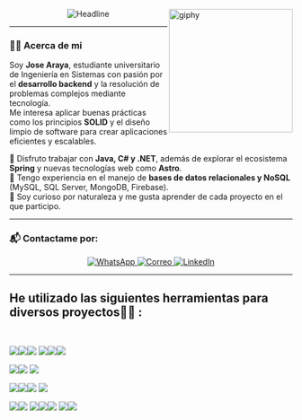 

<!-- Gif alineado a la derecha -->
[<img align="right" src="https://media.giphy.com/media/M9gbBd9nbDrOTu1Mqx/giphy.gif" width="220" alt="giphy">](https://t.me/voko_aleksey)

<div align="center">    
    <img src="https://readme-typing-svg.herokuapp.com?color=%236FDA44&size=32&center=true&vCenter=true&width=600&height=50&lines=Hola+yo+soy+Jose+%F0%9F%91%8B;Computer+Science+Student;Back-End+Engineer;Problem+Solver" alt="Headline" />
</div>

---

### 👨‍💻 Acerca de mi

Soy **Jose Araya**, estudiante universitario de Ingeniería en Sistemas con pasión por el **desarrollo backend** y la resolución de problemas complejos mediante tecnología.  
Me interesa aplicar buenas prácticas como los principios **SOLID** y el diseño limpio de software para crear aplicaciones eficientes y escalables.  

🔹 Disfruto trabajar con **Java, C# y .NET**, además de explorar el ecosistema **Spring** y nuevas tecnologías web como **Astro**.  
🔹 Tengo experiencia en el manejo de **bases de datos relacionales y NoSQL** (MySQL, SQL Server, MongoDB, Firebase).  
🔹 Soy curioso por naturaleza y me gusta aprender de cada proyecto en el que participo.  

---

### 📬 Contactame por:

<p align="center">
  <a href="https://wa.me/50661629363" target="_blank">
    <img src="https://img.shields.io/badge/Whatsapp-25D366?style=for-the-badge&logo=whatsapp&logoColor=white" alt="WhatsApp"/>
  </a>
  
  <a href="mailto:josea.dev.ing@gmail.com">
    <img src="https://img.shields.io/badge/Correo-0078D4?style=for-the-badge&logo=gmail&logoColor=white" alt="Correo"/>
  </a>
  
  <a href="https://www.linkedin.com/in/jose-rodolfo-a-79a162189" target="_blank">
    <img src="https://img.shields.io/badge/LinkedIn-0077b5?style=for-the-badge&logo=linkedin&logoColor=white" alt="LinkedIn"/>
  </a>
</p>

---


## He utilizado las siguientes herramientas para diversos proyectos🧑‍💻 :

<br>

<!-- Lenguajes -->
<img src="https://img.icons8.com/color/48/000000/c-sharp-logo.png"/><img src="https://img.icons8.com/color/48/000000/java-coffee-cup-logo--v1.png"/><img src="https://img.icons8.com/color/48/000000/html-5--v1.png"/>
<img src="https://img.icons8.com/color/48/000000/css3.png"/><img src="https://img.icons8.com/color/48/000000/javascript--v1.png"/><img src="https://img.icons8.com/color/48/000000/python--v1.png"/>

<!-- Frameworks -->
<img src="https://img.icons8.com/color/48/000000/net-framework.png"/><img src="https://img.icons8.com/color/48/000000/spring-logo.png"/>
<img src="[https://icons8.com/icon/lckHFUP7nJhG/astro](https://img.icons8.com/?size=100&id=lckHFUP7nJhG&format=png&color=000000)" />

<!-- Bases de datos -->
<img src="https://img.icons8.com/color/48/000000/firebase.png"/><img src="https://img.icons8.com/color/48/000000/mongodb.png"/><img src="https://img.icons8.com/color/48/000000/mysql-logo.png"/>
<img src="https://img.icons8.com/color/48/000000/microsoft-sql-server.png"/>

<!-- Herramientas -->
<img src="https://img.icons8.com/color/48/000000/git.png"/><img src="https://img.icons8.com/color/48/000000/docker.png"/>
<img src="https://img.icons8.com/ios-glyphs/48/000000/github.png"/><img src="https://img.icons8.com/dusk/48/000000/postman-api.png"/><img src="https://img.icons8.com/color/48/000000/visual-studio-code-2019.png"/>
<img src="https://img.icons8.com/color/48/000000/visual-studio--v2.png"/><img src="https://img.icons8.com/color/48/000000/figma--v1.png"/>

<br>








